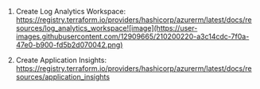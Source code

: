 
1. Create Log Analytics Workspace: https://registry.terraform.io/providers/hashicorp/azurerm/latest/docs/resources/log_analytics_workspace![image](https://user-images.githubusercontent.com/12909665/210200220-a3c14cdc-7f0a-47e0-b900-fd5b2d070042.png)

2. Create Application Insights: https://registry.terraform.io/providers/hashicorp/azurerm/latest/docs/resources/application_insights

